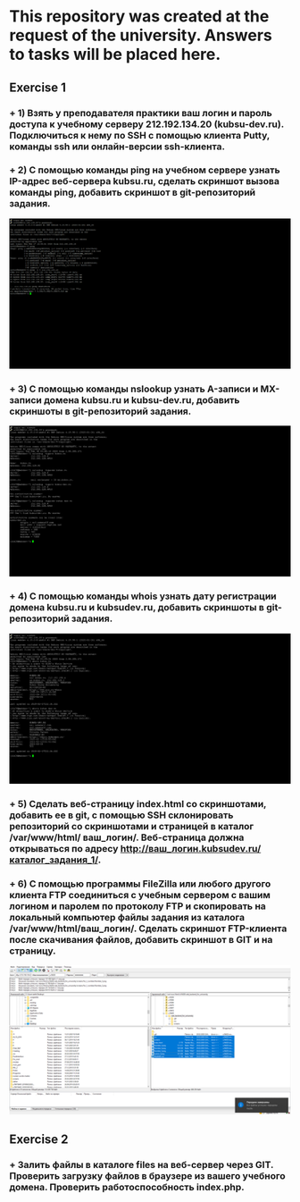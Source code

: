 # This repository was created at the request of the university. Answers to tasks will be placed here.
## Exercise 1
### + 1) Взять у преподавателя практики ваш логин и пароль доступа к учебному серверу 212.192.134.20 (kubsu-dev.ru). Подключиться к нему по SSH с помощью клиента Putty, команды ssh или онлайн-версии ssh-клиента.
### + 2) С помощью команды ping на учебном сервере узнать IP-адрес веб-сервера kubsu.ru, сделать скриншот вызова команды ping, добавить скриншот в git-репозиторий задания.
![Прилагается скриншот экрана:](screens/for_1_number/Number_2.png?raw=true "Окно программы putty при выполнении задания 2")
### + 3) С помощью команды nslookup узнать A-записи и MX-записи домена kubsu.ru и kubsu-dev.ru, добавить скриншоты в git-репозиторий задания.
![Прилагается скриншот экрана:](screens/for_1_number/Number_3.png?raw=true "Окно программы putty при выполнении задания 3")
### + 4) С помощью команды whois узнать дату регистрации домена kubsu.ru и kubsudev.ru, добавить скриншоты в git-репозиторий задания.
![Прилагается скриншот экрана:](screens/for_1_number/Number_4.png?raw=true "Окно программы putty при выполнении задания 4")
### + 5) Сделать веб-страницу  index.html со скриншотами, добавить ее в git, с помощью SSH склонировать репозиторий со скриншотами и страницей в каталог /var/www/html/ ваш_логин/. Веб-страница должна открываться по адресу http://ваш_логин.kubsudev.ru/каталог_задания_1/.
### + 6) С помощью программы FileZilla или любого другого клиента FTP соединиться с учебным сервером с вашим логином и паролем по протоколу FTP и скопировать на локальный компьютер файлы задания из каталога /var/www/html/ваш_логин/. Сделать скриншот FTP-клиента после скачивания файлов, добавить скриншот в GIT и на страницу.
![Прилагается скриншот экрана:](screens/for_1_number/Number_6.png?raw=true "Окно программы FileZilla при выполнении задания 6")
## Exercise 2
### + Залить файлы в каталоге files на веб-сервер через GIT. Проверить  загрузку файлов в браузере из вашего учебного домена. Проверить работоспособность index.php.
